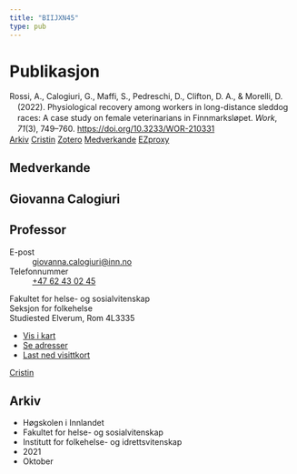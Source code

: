 ```yaml
---
title: "BIIJXN45"
type: pub
---
```

<h1>Publikasjon</h1>
<article id="csl-bib-container-BIIJXN45" class="csl-bib-container">
  <div class="csl-bib-body" style="line-height: 1.35; padding-left: 1em; text-indent:-1em;">
  <div class="csl-entry">Rossi, A., Calogiuri, G., Maffi, S., Pedreschi, D., Clifton, D. A., &amp; Morelli, D. (2022). Physiological recovery among workers in long-distance sleddog races: A case study on female veterinarians in Finnmarksl&#xF8;pet. <i>Work</i>, <i>71</i>(3), 749&#x2013;760. <a href="https://doi.org/10.3233/WOR-210331">https://doi.org/10.3233/WOR-210331</a></div>
</div>
  <div class="csl-bib-buttons">
    <a href="#taxonomy-article-BIIJXN45" class="csl-bib-button">Arkiv</a>
    <a href alt="Cristin URL" class="csl-bib-button">Cristin</a>
    <a href alt="Zotero URL" class="csl-bib-button">Zotero</a>
    <a href="#contributors-article-BIIJXN45" class="csl-bib-button">Medverkande</a>
    <a href="http://ezproxy.inn.no/login?url=https://doi.org/10.3233/WOR-210331" class="csl-bib-button">EZproxy</a>
  </div>
  <div id="csl-bib-meta-container-BIIJXN45"></div>
</article>
<div id="csl-bib-meta-BIIJXN45" class="csl-bib-meta">
  <article id="contributors-article-BIIJXN45" class="contributors-article">
    <h1>Medverkande</h1>
    <div class="personas">
<div class="vrtx-hinn-person-card">
<div class="photo">
<i class="lar la-user-circle missing-person"></i>
</div>
<div class="info">
<hgroup><h1>Giovanna Calogiuri</h1>
<h2>Professor</h2>
</hgroup><dl>
<dt>E-post</dt>
<dd>
<a href="mailto:giovanna.calogiuri@inn.no">giovanna.calogiuri@inn.no</a>
</dd>
<dt>Telefonnummer</dt>
<dd><a href="tel:+4762430245">
+47 62 43 02 45
</a></dd>
</dl>
<p>
Fakultet for helse- og sosialvitenskap<br>
Seksjon for folkehelse<br>
Studiested Elverum,
Rom 4L3335
</p>
<ul class="vrtx-hinn-links">
<li><a href="https://www.google.com/maps?q=60.88177,11.53669">Vis i kart</a></li>
<li><a href="https://www.inn.no/finn-en-ansatt/giovanna-calogiuri.html#vrtx-hinn-addresses">Se adresser</a></li>
<li><a href="https://www.inn.no/finn-en-ansatt/giovanna-calogiuri.html?vrtx=vcf">Last ned visittkort</a></li>
</ul>
</div>
</div>
<a href="https://app.cristin.no/persons/show.jsf?id=358086" alt="Cristin URL" class="personas-cristin">Cristin</a>
</div>
  </article>
  <article id="taxonomy-article-BIIJXN45" class="taxonomy-article">
    <h1>Arkiv</h1>
    <ul>
      <li>Høgskolen i Innlandet</li>
      <li>Fakultet for helse- og sosialvitenskap</li>
      <li>Institutt for folkehelse- og idrettsvitenskap</li>
      <li>2021</li>
      <li>Oktober</li>
    </ul>
  </article>
</div>
